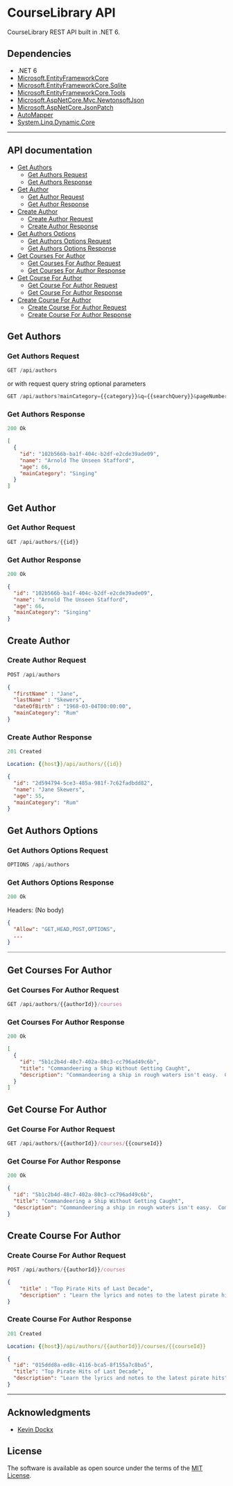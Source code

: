 # CourseLibrary API

CourseLibrary REST API built in .NET 6.

## Dependencies

- .NET 6
- [Microsoft.EntityFrameworkCore](https://www.nuget.org/packages/Microsoft.EntityFrameworkCore/6.0.6)
- [Microsoft.EntityFrameworkCore.Sqlite](https://www.nuget.org/packages/Microsoft.EntityFrameworkCore.Sqlite/6.0.6)
- [Microsoft.EntityFrameworkCore.Tools](https://www.nuget.org/packages/Microsoft.EntityFrameworkCore.Tools/6.0.6)
- [Microsoft.AspNetCore.Mvc.NewtonsoftJson](https://www.nuget.org/packages/Microsoft.AspNetCore.Mvc.NewtonsoftJson/)
- [Microsoft.AspNetCore.JsonPatch](https://www.nuget.org/packages/Microsoft.AspNetCore.JsonPatch/7.0.10)
- [AutoMapper](https://www.nuget.org/packages/AutoMapper.Extensions.Microsoft.DependencyInjection/8.1.1)
- [System.Linq.Dynamic.Core](https://www.nuget.org/packages/System.Linq.Dynamic.Core/1.3.4)

---

## API documentation

- [Get Authors](#get-authors)
  - [Get Authors Request](#get-authors-request)
  - [Get Authors Response](#get-authors-response)
- [Get Author](#get-author)
  - [Get Author Request](#get-author-request)
  - [Get Author Response](#get-author-response)
- [Create Author](#create-author)
  - [Create Author Request](#create-author-request)
  - [Create Author Response](#create-author-response)
- [Get Authors Options](#get-authors-options)
  - [Get Authors Options Request](#get-authors-options-request)
  - [Get Authors Options Response](#get-authors-options-response)
- [Get Courses For Author](#get-courses-for-author)
  - [Get Courses For Author Request](#get-courses-for-author-request)
  - [Get Courses For Author Response](#get-courses-for-author-response)
- [Get Course For Author](#get-course-for-author)
  - [Get Course For Author Request](#get-course-for-author-request)
  - [Get Course For Author Response](#get-course-for-author-response)
- [Create Course For Author](#create-course-for-author)
  - [Create Course For Author Request](#create-course-for-author-request)
  - [Create Course For Author Response](#create-course-for-author-response)

## Get Authors

### Get Authors Request

```js
GET /api/authors
```

or with request query string optional parameters

```js
GET /api/authors?mainCategory={{category}}&q={{searchQuery}}&pageNumber={{pageNum}}&pageSize={{pageSize}}
```

### Get Authors Response

```js
200 Ok
```

```json
[
  {
    "id": "102b566b-ba1f-404c-b2df-e2cde39ade09",
    "name": "Arnold The Unseen Stafford",
    "age": 66,
    "mainCategory": "Singing"
  }
]
```

## Get Author

### Get Author Request

```js
GET /api/authors/{{id}}
```

### Get Author Response

```js
200 Ok
```

```json
{
  "id": "102b566b-ba1f-404c-b2df-e2cde39ade09",
  "name": "Arnold The Unseen Stafford",
  "age": 66,
  "mainCategory": "Singing"
}
```

## Create Author

### Create Author Request

```js
POST /api/authors
```

```json
{
  "firstName" : "Jane",
  "lastName" : "Skewers",
  "dateOfBirth" : "1968-03-04T00:00:00",
  "mainCategory": "Rum"
}
```

### Create Author Response

```js
201 Created
```

```yml
Location: {{host}}/api/authors/{{id}}
```

```json
{
  "id": "2d594794-5ce3-485a-981f-7c62fadbdd82",
  "name": "Jane Skewers",
  "age": 55,
  "mainCategory": "Rum"
}
```

## Get Authors Options

### Get Authors Options Request

```js
OPTIONS /api/authors
```

### Get Authors Options Response

```js
200 Ok
```
Headers: (No body)

```json
{
  "Allow": "GET,HEAD,POST,OPTIONS",
  ...
}
```

<hr style="height: 1px; background-color: gray;">

## Get Courses For Author

### Get Courses For Author Request

```js
GET /api/authors/{{authorId}}/courses
```

### Get Courses For Author Response

```js
200 Ok
```

```json
[
  {
    "id": "5b1c2b4d-48c7-402a-80c3-cc796ad49c6b",
    "title": "Commandeering a Ship Without Getting Caught",
    "description": "Commandeering a ship in rough waters isn't easy.  Commandeering it without getting caught is even harder.  In this course you'll learn how to sailaway and avoid those pesky musketeers."
  }
]
```

## Get Course For Author

### Get Course For Author Request

```js
GET /api/authors/{{authorId}}/courses/{{courseId}}
```

### Get Course For Author Response

```js
200 Ok
```

```json
{
  "id": "5b1c2b4d-48c7-402a-80c3-cc796ad49c6b",
  "title": "Commandeering a Ship Without Getting Caught",
  "description": "Commandeering a ship in rough waters isn't easy.  Commandeering it without getting caught is even harder.  In this course you'll learn how to sail away and avoid those pesky musketeers."
}
```

## Create Course For Author

### Create Course For Author Request

```js
POST /api/authors/{{authorId}}/courses
```

```json
{
	"title" : "Top Pirate Hits of Last Decade",
	"description" : "Learn the lyrics and notes to the latest pirate hits"
}
```

### Create Course For Author Response

```js
201 Created
```

```yml
Location: {{host}}/api/authors/{{authorId}}/courses/{{courseId}}
```

```json
{
  "id": "015ddd8a-ed8c-4116-bca5-8f155a7c8ba5",
  "title": "Top Pirate Hits of Last Decade",
  "description": "Learn the lyrics and notes to the latest pirate hits"
}
```

---

## Acknowledgments

- [Kevin Dockx](https://github.com/KevinDockx)

## License

The software is available as open source under the terms of the [MIT License](https://opensource.org/licenses/MIT).
